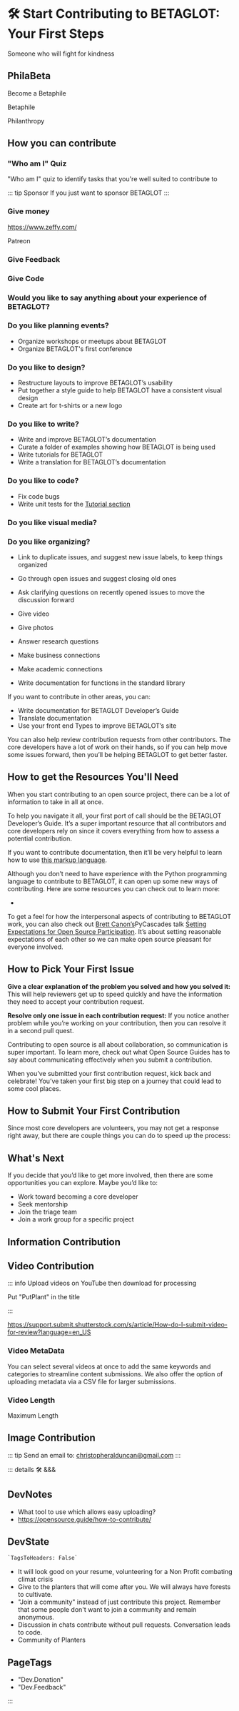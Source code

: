 # 🛠 Start Contributing to BETAGLOT: Your First Steps

Someone who will fight for kindness

## PhilaBeta

Become a Betaphile

Betaphile

Philanthropy

## How you can contribute

### "Who am I" Quiz

"Who am I" quiz to identify tasks that you're well suited to contribute to

::: tip Sponsor
If you just want to sponsor BETAGLOT
:::

### Give money

<https://www.zeffy.com/>

Patreon

### Give Feedback

### Give Code

### Would you like to say anything about your experience of BETAGLOT?

### Do you like planning events?

- Organize workshops or meetups about BETAGLOT
- Organize BETAGLOT's first conference

### Do you like to design?

- Restructure layouts to improve BETAGLOT’s usability
- Put together a style guide to help BETAGLOT have a consistent visual design
- Create art for t-shirts or a new logo

### Do you like to write?

- Write and improve BETAGLOT’s documentation
- Curate a folder of examples showing how BETAGLOT is being used
- Write tutorials for BETAGLOT
- Write a translation for BETAGLOT’s documentation

### Do you like to code?

- Fix code bugs
- Write unit tests for the [Tutorial section](/tutorial/Overview)

### Do you like visual media?

### Do you like organizing?

- Link to duplicate issues, and suggest new issue labels, to keep things organized
- Go through open issues and suggest closing old ones
- Ask clarifying questions on recently opened issues to move the discussion forward

- Give video
- Give photos
- Answer research questions
- Make business connections
- Make academic connections

- Write documentation for functions in the standard library

If you want to contribute in other areas, you can:

- Write documentation for BETAGLOT Developer’s Guide
- Translate documentation
- Use your front end Types to improve BETAGLOT’s site

You can also help review contribution requests from other contributors. The core developers have a lot of work on their hands, so if you can help move some issues forward, then you’ll be helping BETAGLOT to get better faster.

## How to get the Resources You'll Need

When you start contributing to an open source project, there can be a lot of information to take in all at once.

To help you navigate it all, your first port of call should be the BETAGLOT Developer’s Guide. It’s a super important resource that all contributors and core developers rely on since it covers everything from how to assess a potential contribution.

If you want to contribute documentation, then it’ll be very helpful to learn how to use [this markup language](https://www.markdownguide.org/cheat-sheet/).

Although you don’t need to have experience with the Python programming language to contribute to BETAGLOT, it can open up some new ways of contributing. Here are some resources you can check out to learn more:

-

To get a feel for how the interpersonal aspects of contributing to BETAGLOT work, you can also check out [Brett Canon’s](https://ca.linkedin.com/in/drbrettcannon)PyCascades talk [Setting Expectations for Open Source Participation](https://www.youtube.com/watch?v=-Nk-8fSJM6I). It’s about setting reasonable expectations of each other so we can make open source pleasant for everyone involved.

## How to Pick Your First Issue

**Give a clear explanation of the problem you solved and how you solved it:** This will help reviewers get up to speed quickly and have the information they need to accept your contribution request.

**Resolve only one issue in each contribution request:** If you notice another problem while you’re working on your contribution, then you can resolve it in a second pull quest.

Contributing to open source is all about collaboration, so communication is super important. To learn more, check out what Open Source Guides has to say about communicating effectively when you submit a contribution.

When you’ve submitted your first contribution request, kick back and celebrate! You’ve taken your first big step on a journey that could lead to some cool places.

## How to Submit Your First Contribution

Since most core developers are volunteers, you may not get a response right away, but there are couple things you can do to speed up the process:

## What's Next

If you decide that you’d like to get more involved, then there are some opportunities you can explore. Maybe you’d like to:

- Work toward becoming a core developer
- Seek mentorship
- Join the triage team
- Join a work group for a specific project

## Information Contribution

## Video Contribution

::: info
Upload videos on YouTube then download for processing

Put "PutPlant" in the title

:::

<https://support.submit.shutterstock.com/s/article/How-do-I-submit-video-for-review?language=en_US>

### Video MetaData

You can select several videos at once to add the same keywords and categories to streamline content submissions. We also offer the option of uploading metadata via a CSV file for larger submissions.

### Video Length

Maximum Length

## Image Contribution

::: tip Send an email to:
<christopheralduncan@gmail.com>
:::

<!-- =================================================== -->
<!-- =================================================== -->
<!-- =================================================== -->
<!-- =================================================== -->
<!-- =================================================== -->
::: details 🛠 <dev>&&&</dev>

## DevNotes

- What tool to use which allows easy uploading?
- <https://opensource.guide/how-to-contribute/>

## DevState

```py
`TagsToHeaders: False`
```

- It will look good on your resume, volunteering for a Non Profit combating climat crisis
- Give to the planters that will come after you. We will always have forests to cultivate.
- "Join a community" instead of just contribute this project. Remember that some people don't want to join a community and remain anonymous.
- Discussion in chats contribute without pull requests. Conversation leads to code.
- Community of Planters

<h2>PageTags</h2>

- "Dev.Donation"
- "Dev.Feedback"

:::
